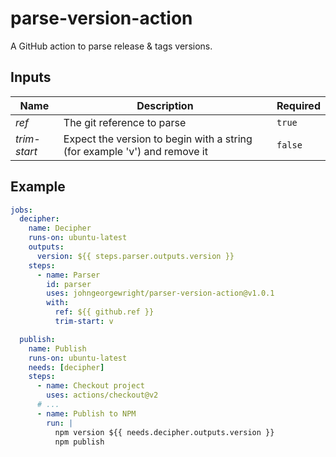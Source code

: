 # parse-version-action

A GitHub action to parse release &amp; tags versions.

## Inputs

| Name | Description | Required |
| --- | --- | --- |
| *ref* | The git reference to parse | `true` |
| *trim-start* | Expect the version to begin with a string (for example 'v') and remove it | `false` |

## Example

```yml
jobs:
  decipher:
    name: Decipher
    runs-on: ubuntu-latest
    outputs:
      version: ${{ steps.parser.outputs.version }}
    steps:
      - name: Parser
        id: parser
        uses: johngeorgewright/parser-version-action@v1.0.1
        with:
          ref: ${{ github.ref }}
          trim-start: v

  publish:
    name: Publish
    runs-on: ubuntu-latest
    needs: [decipher]
    steps:
      - name: Checkout project
        uses: actions/checkout@v2
      # ...
      - name: Publish to NPM
        run: |
          npm version ${{ needs.decipher.outputs.version }}
          npm publish
```
